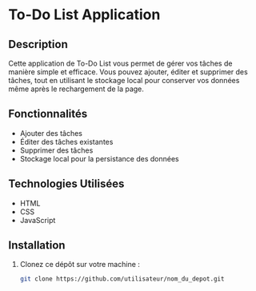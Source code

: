 # To-Do List Application

## Description
Cette application de To-Do List vous permet de gérer vos tâches de manière simple et efficace. Vous pouvez ajouter, éditer et supprimer des tâches, tout en utilisant le stockage local pour conserver vos données même après le rechargement de la page.

## Fonctionnalités
- Ajouter des tâches
- Éditer des tâches existantes
- Supprimer des tâches
- Stockage local pour la persistance des données

## Technologies Utilisées
- HTML
- CSS
- JavaScript

## Installation
1. Clonez ce dépôt sur votre machine :
   ```bash
   git clone https://github.com/utilisateur/nom_du_depot.git
